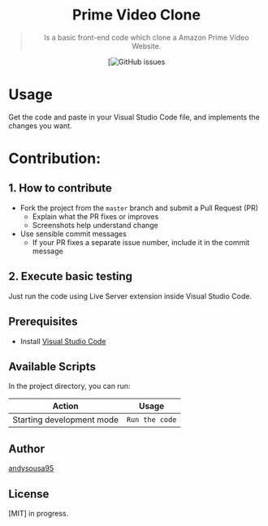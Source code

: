 <h1 align="center">
 Prime Video Clone
</h1>
<div align="center" >

> Is a basic front-end code which clone a Amazon Prime Video Website. 


[![GitHub issues](https://github.com/andysousa95/primeVideoClone/issues)

</div>

# Usage

Get the code and paste in your Visual Studio Code file, and implements the changes you want.

# Contribution:

## 1. How to contribute

- Fork the project from the `master` branch and submit a Pull Request (PR)
  - Explain what the PR fixes or improves
  - Screenshots help understand change
- Use sensible commit messages
  - If your PR fixes a separate issue number, include it in the commit message

## 2. Execute basic testing

Just run the code using Live Server extension inside Visual Studio Code.


## Prerequisites

- Install [Visual Studio Code](https://code.visualstudio.com/)


## Available Scripts

In the project directory, you can run:

| Action                             | Usage               |
| ---------------------------------- | ------------------- |
| Starting development mode          | `Run the code`         |


## Author

[andysousa95](https://twitter.com/filler753)

## License

[MIT] in progress.
